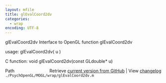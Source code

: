 ```yaml
---
layout: mfile
title: glEvalCoord2dv
categories:
  - wrap
encoding: UTF-8
---
```


glEvalCoord2dv  Interface to OpenGL function glEvalCoord2dv

usage:  glEvalCoord2dv( u )

C function:  void glEvalCoord2dv(const GLdouble\* u)


<div class="code_header" style="text-align:right;">
  <span style="float:left;">Path&nbsp;&nbsp;</span> <span class="counter">Retrieve <a href=
  "https://raw.github.com/Psychtoolbox-3/Psychtoolbox-3/beta/./PsychOpenGL/MOGL/wrap/glEvalCoord2dv.m">current version from GitHub</a> | View <a href=
  "https://github.com/Psychtoolbox-3/Psychtoolbox-3/commits/beta/./PsychOpenGL/MOGL/wrap/glEvalCoord2dv.m">changelog</a></span>
</div>
<div class="code">
  <code>./PsychOpenGL/MOGL/wrap/glEvalCoord2dv.m</code>
</div>
